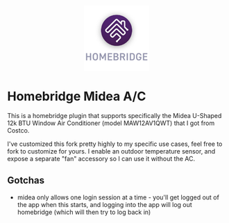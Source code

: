 <p align="center">

<img src="https://github.com/homebridge/branding/raw/latest/logos/homebridge-wordmark-logo-vertical.png" width="150">

</p>

# Homebridge Midea A/C

This is a homebridge plugin that supports specifically the Midea U-Shaped 12k BTU Window Air Conditioner (model MAW12AV1QWT) that I got from Costco.

I've customized this fork pretty highly to my specific use cases, feel free to fork to customize for yours. I enable an outdoor temperature sensor, and expose a separate "fan" accessory so I can use it without the AC.

## Gotchas

- midea only allows one login session at a time - you'll get logged out of the app when this starts, and logging into the app will log out homebridge (which will then try to log back in)
